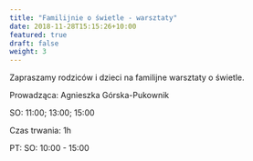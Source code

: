 ```yaml
---
title: "Familijnie o świetle - warsztaty"
date: 2018-11-28T15:15:26+10:00
featured: true
draft: false
weight: 3
---
```

Zapraszamy rodziców i dzieci na familijne warsztaty o świetle.

Prowadząca: Agnieszka Górska-Pukownik

SO: 11:00; 13:00; 15:00

Czas trwania: 1h



PT:
SO: 10:00 - 15:00
